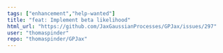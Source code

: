 ```yaml
---
tags: ["enhancement","help-wanted"]
title: "feat: Implement beta likelihood"
html_url: "https://github.com/JaxGaussianProcesses/GPJax/issues/297"
user: "thomaspinder"
repo: "thomaspinder/GPJax"
---
```


